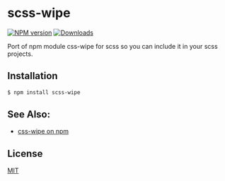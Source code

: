 # scss-wipe
[![NPM version][npm-image]][npm-url]
[![Downloads][downloads-image]][downloads-url]

Port of npm module css-wipe for scss so you can include it in your scss projects.

## Installation
```sh
$ npm install scss-wipe
```

## See Also:
- [css-wipe on npm](https://npmjs.org/package/css-wipe)

## License
[MIT](https://tldrlegal.com/license/mit-license)

[npm-image]: https://img.shields.io/npm/v/scss-wipe.svg?style=flat-square
[npm-url]: https://npmjs.org/package/scss-wipe
[downloads-image]: http://img.shields.io/npm/dm/scss-wipe.svg?style=flat-square
[downloads-url]: https://npmjs.org/package/scss-wipe